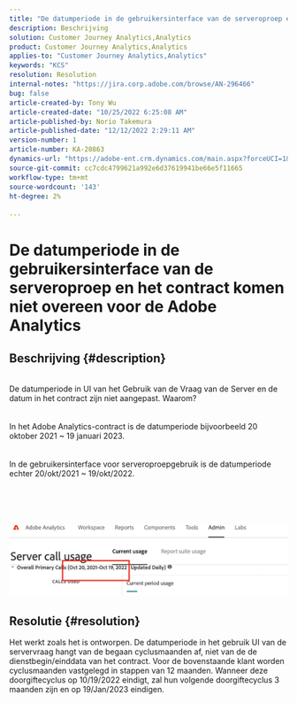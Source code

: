 ```yaml
---
title: "De datumperiode in de gebruikersinterface van de serveroproep en het contract komen niet overeen voor de Adobe Analytics"
description: Beschrijving
solution: Customer Journey Analytics,Analytics
product: Customer Journey Analytics,Analytics
applies-to: "Customer Journey Analytics,Analytics"
keywords: "KCS"
resolution: Resolution
internal-notes: "https://jira.corp.adobe.com/browse/AN-296466"
bug: false
article-created-by: Tony Wu
article-created-date: "10/25/2022 6:25:08 AM"
article-published-by: Norio Takemura
article-published-date: "12/12/2022 2:29:11 AM"
version-number: 1
article-number: KA-20863
dynamics-url: "https://adobe-ent.crm.dynamics.com/main.aspx?forceUCI=1&pagetype=entityrecord&etn=knowledgearticle&id=578a78bc-2d54-ed11-bba2-6045bd006b4b"
source-git-commit: cc7cdc4799621a992e6d37619941be66e5f11665
workflow-type: tm+mt
source-wordcount: '143'
ht-degree: 2%

---
```


# De datumperiode in de gebruikersinterface van de serveroproep en het contract komen niet overeen voor de Adobe Analytics

## Beschrijving {#description}

<br>De datumperiode in UI van het Gebruik van de Vraag van de Server en de datum in het contract zijn niet aangepast. Waarom?<br><br>
<br>In het Adobe Analytics-contract is de datumperiode bijvoorbeeld 20 oktober 2021 ~ 19 januari 2023.<br><br>
<br>In de gebruikersinterface voor serveroproepgebruik is de datumperiode echter 20/okt/2021 ~ 19/okt/2022.<br><br> <br><br> <br><br>![](assets/___1c772bee-2e54-ed11-bba2-6045bd006b4b___.png)<br>

## Resolutie {#resolution}


Het werkt zoals het is ontworpen.
De datumperiode in het gebruik UI van de servervraag hangt van de begaan cyclusmaanden af, niet van de de dienstbegin/einddata van het contract.
Voor de bovenstaande klant worden cyclusmaanden vastgelegd in stappen van 12 maanden.
Wanneer deze doorgiftecyclus op 10/19/2022 eindigt, zal hun volgende doorgiftecyclus 3 maanden zijn en op 19/Jan/2023 eindigen.
